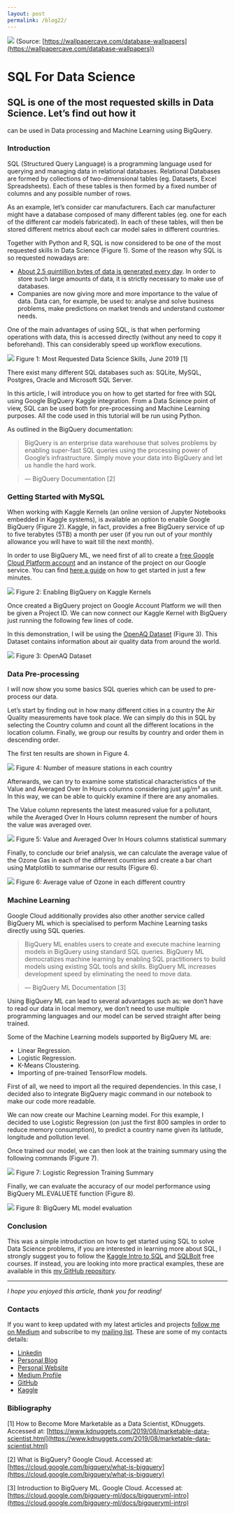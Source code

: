 ```yaml
---
layout: post
permalink: /blog22/
---
```


![](https://cdn-images-1.medium.com/max/1200/1*kvNT3lYmtg-U0v-NXHuuUA.jpeg)
<span class="figcaption_hack">(Source:
[https://wallpapercave.com/database-wallpapers](https://wallpapercave.com/database-wallpapers))</span>

# SQL For Data Science

## SQL is one of the most requested skills in Data Science. Let’s find out how it
can be used in Data processing and Machine Learning using BigQuery.

### Introduction

SQL (Structured Query Language) is a programming language used for querying and
managing data in relational databases. Relational Databases are formed by
collections of two-dimensional tables (eg. Datasets, Excel Spreadsheets). Each
of these tables is then formed by a fixed number of columns and any possible
number of rows.

As an example, let’s consider car manufacturers. Each car manufacturer might
have a database composed of many different tables (eg. one for each of the
different car models fabricated).  In each of these tables, will then be stored
different metrics about each car model sales in different countries.

Together with Python and R, SQL is now considered to be one of the most
requested skills in Data Science (Figure 1). Some of the reason why SQL is so
requested nowadays are:

* [About 2.5 quintillion bytes of data is generated every
day](https://towardsdatascience.com/big-data-analysis-spark-and-hadoop-a11ba591c057).
In order to store such large amounts of data, it is strictly necessary to make
use of databases.
* Companies are now giving more and more importance to the value of data. Data
can, for example, be used to: analyse and solve business problems, make
predictions on market trends and understand customer needs.

One of the main advantages of using SQL, is that when performing operations with
data, this is accessed directly (without any need to copy it beforehand). This
can considerably speed up workflow executions.

![](https://cdn-images-1.medium.com/max/800/1*25mU6KkernbAayymO0HJhA.png)
<span class="figcaption_hack">Figure 1: Most Requested Data Science Skills, June 2019 [1]</span>

There exist many different SQL databases such as: SQLite, MySQL, Postgres,
Oracle and Microsoft SQL Server.

In this article, I will introduce you on how to get started for free with SQL
using Google BigQuery Kaggle integration. From a Data Science point of view, SQL
can be used both for pre-processing and Machine Learning purposes. All the code
used in this tutorial will be run using Python.

As outlined in the BigQuery documentation:

> BigQuery is an enterprise data warehouse that solves problems by enabling
> super-fast SQL queries using the processing power of Google’s infrastructure.
Simply move your data into BigQuery and let us handle the hard work. 

> — BigQuery Documentation [2] 

### Getting Started with MySQL

When working with Kaggle Kernels (an online version of Jupyter Notebooks
embedded in Kaggle systems), is available an option to enable Google BigQuery
(Figure 2). Kaggle, in fact, provides a free BigQuery service of up to five
terabytes (5TB) a month per user (if you run out of your monthly allowance you
will have to wait till the next month). 

In order to use BigQuery ML, we need first of all to create a [free Google Cloud
Platform
account](https://cloud.google.com/blog/products/data-analytics/query-without-a-credit-card-introducing-bigquery-sandbox)
and an instance of the project on our Google service. You can find [here a
guide](https://www.youtube.com/watch?v=_YYqfS7rLUo&utm_medium=email&utm_source=intercom&utm_campaign=sql-summer-camp)
on how to get started in just a few minutes.

![](https://cdn-images-1.medium.com/max/1200/1*K4UVO_08NgmzH14kwHUlEg.png)
<span class="figcaption_hack">Figure 2: Enabling BigQuery on Kaggle Kernels</span>

Once created a BigQuery project on Google Account Platform we will then be given
a Project ID. We can now connect our Kaggle Kernel with BigQuery just running
the following few lines of code.

<script src="https://gist.github.com/pierpaolo28/0d17d274caa5479af02c45810f169df1.js"></script>

In this demonstration, I will be using the [OpenAQ
Dataset](https://www.kaggle.com/open-aq/openaq) (Figure 3). This Dataset
contains information about air quality data from around the world.

<script src="https://gist.github.com/pierpaolo28/c71a7a5ff82b9cc21f35b88af6ee8f15.js"></script>

![](https://cdn-images-1.medium.com/max/1200/1*pIG0djG0Q4O3tr5oSU4X8g.png)
<span class="figcaption_hack">Figure 3: OpenAQ Dataset</span>

### Data Pre-processing

I will now show you some basics SQL queries which can be used to pre-process our
data. 

Let’s start by finding out in how many different cities in a country the Air
Quality measurements have took place. We can simply do this in SQL by selecting
the Country column and count all the different locations in the location column.
Finally, we group our results by country and order them in descending order.

<script src="https://gist.github.com/pierpaolo28/617236937f3069b6df1bda3e37cdacb5.js"></script>

The first ten results are shown in Figure 4.

![](https://cdn-images-1.medium.com/max/800/1*LgXoz4F07fF0lnhhetcPrg.png)
<span class="figcaption_hack">Figure 4: Number of measure stations in each country</span>

Afterwards, we can try to examine some statistical characteristics of the Value
and Averaged Over In Hours columns considering just µg/m³ as unit. In this way,
we can be able to quickly examine if there are any anomalies. 

The Value column represents the latest measured value for a pollutant, while the
Averaged Over In Hours column represent the number of hours the value was
averaged over.

<script src="https://gist.github.com/pierpaolo28/bb0943094f11edff50771285796e7645.js"></script>

![](https://cdn-images-1.medium.com/max/800/1*-303mdRFUSpMleejgBdTvA.png)
<span class="figcaption_hack">Figure 5: Value and Averaged Over In Hours columns statistical summary</span>

Finally, to conclude our brief analysis, we can calculate the average value of
the Ozone Gas in each of the different countries and create a bar chart using
Matplotlib to summarise our results (Figure 6).

<script src="https://gist.github.com/pierpaolo28/25e0f8836e08913be68583ebd07d6fbb.js"></script>

![](https://cdn-images-1.medium.com/max/800/1*RN02E2QIJxJw_6Se-8qD7A.png)
<span class="figcaption_hack">Figure 6: Average value of Ozone in each different country </span>

### Machine Learning

Google Cloud additionally provides also other another service called BigQuery ML
which is specialised to perform Machine Learning tasks directly using SQL
queries.

> BigQuery ML enables users to create and execute machine learning models in
> BigQuery using standard SQL queries. BigQuery ML democratizes machine learning
by enabling SQL practitioners to build models using existing SQL tools and
skills. BigQuery ML increases development speed by eliminating the need to move
data. 

> — BigQuery ML Documentation [3] 

Using BigQuery ML can lead to several advantages such as: we don’t have to read
our data in local memory, we don’t need to use multiple programming languages
and our model can be served straight after being trained.

Some of the Machine Learning models supported by BigQuery ML are:

* Linear Regression.
* Logistic Regression.
* K-Means Cloustering.
* Importing of pre-trained TensorFlow models.

First of all, we need to import all the required dependencies. In this case, I
decided also to integrate BigQuery magic command in our notebook to make our
code more readable.

<script src="https://gist.github.com/pierpaolo28/c30323c72b0c088af4d99ecc4548371f.js"></script>

We can now create our Machine Learning model. For this example, I decided to use
Logistic Regression (on just the first 800 samples in order to reduce memory
consumption), to predict a country name given its latitude, longitude and
pollution level.

<script src="https://gist.github.com/pierpaolo28/498f49cb4228eb670fec78932266013b.js"></script>

Once trained our model, we can then look at the training summary using the
following commands (Figure 7).

<script src="https://gist.github.com/pierpaolo28/e7253601cf0d1e22364daba0221e8e2e.js"></script>

![](https://cdn-images-1.medium.com/max/800/1*TYYA86zkezxEGIruRGMMyw.png)
<span class="figcaption_hack">Figure 7: Logistic Regression Training Summary</span>

Finally, we can evaluate the accuracy of our model performance using BigQuery
ML.EVALUETE function (Figure 8).

<script src="https://gist.github.com/pierpaolo28/7acf1269ab184c24bad42ebd658cde99.js"></script>

![](https://cdn-images-1.medium.com/max/800/1*KtRsGM75f8_XB0fuzmzKGQ.png)
<span class="figcaption_hack">Figure 8: BigQuery ML model evaluation</span>

### Conclusion

This was a simple introduction on how to get started using SQL to solve Data
Science problems, if you are interested in learning more about SQL, I strongly
suggest you to follow the [Kaggle Intro to
SQL](https://www.kaggle.com/learn/intro-to-sql)  and
[SQLBolt](https://sqlbolt.com/) free courses. If instead, you are looking into
more practical examples, these are available in this [my GitHub
repository](https://github.com/pierpaolo28/Artificial-Intelligence-Projects/tree/master/SQL%20for%20Data%20Science).

*****

*I hope you enjoyed this article, thank you for reading!*

### Contacts

If you want to keep updated with my latest articles and projects [follow me on
Medium](https://medium.com/@pierpaoloippolito28?source=post_page---------------------------)
and subscribe to my [mailing
list](http://eepurl.com/gwO-Dr?source=post_page---------------------------).
These are some of my contacts details:

* [Linkedin](https://uk.linkedin.com/in/pier-paolo-ippolito-202917146?source=post_page---------------------------)
* [Personal
Blog](https://pierpaolo28.github.io/blog/?source=post_page---------------------------)
* [Personal
Website](https://pierpaolo28.github.io/?source=post_page---------------------------)
* [Medium
Profile](https://towardsdatascience.com/@pierpaoloippolito28?source=post_page---------------------------)
* [GitHub](https://github.com/pierpaolo28?source=post_page---------------------------)
* [Kaggle](https://www.kaggle.com/pierpaolo28?source=post_page---------------------------)

### Bibliography

[1] How to Become More Marketable as a Data Scientist, KDnuggets. Accessed at:
[https://www.kdnuggets.com/2019/08/marketable-data-scientist.html](https://www.kdnuggets.com/2019/08/marketable-data-scientist.html)

[2] What is BigQuery? Google Cloud. Accessed at:
[https://cloud.google.com/bigquery/what-is-bigquery](https://cloud.google.com/bigquery/what-is-bigquery)

[3] Introduction to BigQuery ML. Google Cloud. Accessed at:
[https://cloud.google.com/bigquery-ml/docs/bigqueryml-intro](https://cloud.google.com/bigquery-ml/docs/bigqueryml-intro)
